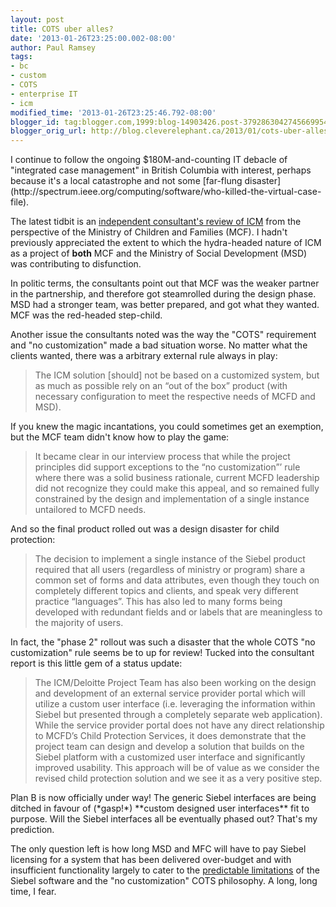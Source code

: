 ```yaml
---
layout: post
title: COTS uber alles?
date: '2013-01-26T23:25:00.002-08:00'
author: Paul Ramsey
tags:
- bc
- custom
- COTS
- enterprise IT
- icm
modified_time: '2013-01-26T23:25:46.792-08:00'
blogger_id: tag:blogger.com,1999:blog-14903426.post-3792863042745669954
blogger_orig_url: http://blog.cleverelephant.ca/2013/01/cots-uber-alles.html
---
```


<p>I continue to follow the ongoing $180M-and-counting IT debacle of "integrated case management" in British Columbia with interest, perhaps because it's a local catastrophe and not some [far-flung disaster](http://spectrum.ieee.org/computing/software/who-killed-the-virtual-case-file).

The latest tidbit is an [independent consultant's review of ICM](http://www.integratedcasemanagement.gov.bc.ca/documents/icm-mcfd-iar.pdf) from the perspective of the Ministry of Children and Families (MCF). I hadn't previously appreciated the extent to which the hydra-headed nature of ICM as a project of **both** MCF and the Ministry of Social Development (MSD) was contributing to disfunction.

In politic terms, the consultants point out that MCF was the weaker partner in the partnership, and therefore got steamrolled during the design phase. MSD had a stronger team, was better prepared, and got what they wanted. MCF was the red-headed step-child.

Another issue the consultants noted was the way the "COTS" requirement and "no customization" made a bad situation worse. No matter what the clients wanted, there was a arbitrary external rule always in play:</p> 

<blockquote>The ICM solution [should] not be based on a customized system, but as much as possible rely on an “out of the box” product (with necessary configuration to meet the respective needs of MCFD and MSD).</blockquote>

 <p>If you knew the magic incantations, you could sometimes get an exemption, but the MCF team didn't know how to play the game:</p> 

<blockquote>It became clear in our interview process that while the project principles did support exceptions to the “no customization”’ rule where there was a solid business rationale, current MCFD leadership did not recognize they could make this appeal, and so remained fully constrained by the design and implementation of a single instance untailored to MCFD needs.</blockquote>

 <p>And so the final product rolled out was a design disaster for child protection:  

<blockquote>The decision to implement a single instance of the Siebel product required that all users (regardless of ministry or program) share a common set of forms and data attributes, even though they touch on completely different topics and clients, and speak very different practice “languages”. This has also led to many forms being developed with redundant fields and or labels that are meaningless to the majority of users.</blockquote>

 <p>In fact, the "phase 2" rollout was such a disaster that the whole COTS "no customization" rule seems be to up for review! Tucked into the consultant report is this little gem of a status update:</p> 

<blockquote>The ICM/Deloitte Project Team has also been working on the design and development of an external service provider portal which will utilize a custom user interface (i.e. leveraging the information within Siebel but presented through a completely separate web application). While the service provider portal does not have any direct relationship to MCFD’s Child Protection Services, it does demonstrate that the project team can design and develop a solution that builds on the Siebel platform with a customized user interface and significantly improved usability. This approach will be of value as we consider the revised child protection solution and we see it as a very positive step.</blockquote>

 <p>Plan B is now officially under way! The generic Siebel interfaces are being ditched in favour of (*gasp!*) **custom designed user interfaces** fit to purpose. Will the Siebel interfaces all be eventually phased out? That's my prediction.

The only question left is how long MSD and MFC will have to pay Siebel licensing for a system that has been delivered over-budget and with insufficient functionality largely to cater to the [predictable limitations](http://www.destinationcrm.com/Articles/Columns-Departments/Customer-Centricity/The-Siebel-Effect-And-Its-Survivors-68077.aspx) of the Siebel software and the "no customization" COTS philosophy. A long, long time, I fear.</p>